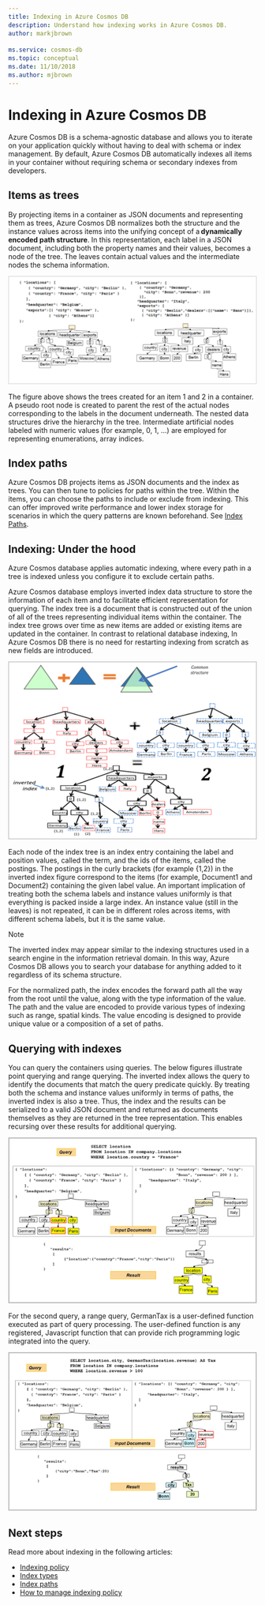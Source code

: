```yaml
---
title: Indexing in Azure Cosmos DB 
description: Understand how indexing works in Azure Cosmos DB.
author: markjbrown

ms.service: cosmos-db
ms.topic: conceptual
ms.date: 11/10/2018
ms.author: mjbrown
---
```


# Indexing in Azure Cosmos DB

Azure Cosmos DB is a schema-agnostic database and allows you to iterate on your application quickly without having to deal with schema or index management. By default, Azure Cosmos DB automatically indexes all items in your container without requiring schema or secondary indexes from developers.

## Items as trees

By projecting items in a container as JSON documents and representing them as trees, Azure Cosmos DB normalizes both the structure and the instance values across items into the unifying concept of a **dynamically encoded path structure**. In this representation, each label in a JSON document, including both the property names and their values, becomes a node of the tree. The leaves contain actual values and the intermediate nodes the schema information.

![Tree representation for two different items in an Azure Cosmos container](./media/index-overview/indexing-as-tree.png)

The figure above shows the trees created for an item 1 and 2 in a container. A pseudo root node is created to parent the rest of the actual nodes corresponding to the labels in the document underneath. The nested data structures drive the hierarchy in the tree. Intermediate artificial nodes labeled with numeric values (for example, 0, 1, ...) are employed for representing enumerations, array indices.

## Index paths

Azure Cosmos DB projects items as JSON documents and the index as trees. You can then tune to policies for paths within the tree. Within the items, you can choose the paths to include or exclude from indexing. This can offer improved write performance and lower index storage for scenarios in which the query patterns are known beforehand. See [Index Paths](index-paths.md).

## Indexing: Under the hood

Azure Cosmos database applies automatic indexing, where every path in a tree is indexed unless you configure it to exclude certain paths.

Azure Cosmos database employs inverted index data structure to store the information of each item and to facilitate efficient representation for querying. The index tree is a document that is constructed out of the union of all of the trees representing individual items within the container. The index tree grows over time as new items are added or existing items are updated in the container. In contrast to relational database indexing, In Azure Cosmos DB there is no need for restarting indexing from scratch as new fields are introduced.

![Indexing under the hood, inverted Index](./media/index-overview/inverted-index.png)

Each node of the index tree is an index entry containing the label and position values, called the term, and the ids of the items, called the postings. The postings in the curly brackets (for example {1,2}) in the inverted index figure correspond to the items (for example, Document1 and Document2) containing the given label value. An important implication of treating both the schema labels and instance values uniformly is that everything is packed inside a large index. An instance value (still in the leaves) is not repeated, it can be in different roles across items, with different schema labels, but it is the same value.

> [!NOTE]
> The inverted index may appear similar to the indexing structures used in a search engine in the information retrieval domain. In this way, Azure Cosmos DB allows you to search your database for anything added to it regardless of its schema structure.

For the normalized path, the index encodes the forward path all the way from the root until the value, along with the type information of the value. The path and the value are encoded to provide various types of indexing such as range, spatial kinds. The value encoding is designed to provide unique value or a composition of a set of paths.

## Querying with indexes

You can query the containers using queries. The below figures illustrate point querying and range querying. The inverted index allows the query to identify the documents that match the query predicate quickly. By treating both the schema and instance values uniformly in terms of paths, the inverted index is also a tree. Thus, the index and the results can be serialized to a valid JSON document and returned as documents themselves as they are returned in the tree representation. This enables recursing over these results for additional querying.

![Point query](./media/index-overview/index-point-query.png)

For the second query, a range query, GermanTax is a user-defined function executed as part of query processing. The user-defined function is any registered, Javascript function that can provide rich programming logic integrated into the query.

![Range query](./media/index-overview/index-range-query.png)

## Next steps

Read more about indexing in the following articles:

- [Indexing policy](indexing-policy.md)
- [Index types](index-types.md)
- [Index paths](index-paths.md)
- [How to manage indexing policy](how-to-manage-indexing-policy.md)